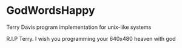 # GodWordsHappy
Terry Davis program implementation for unix-like systems

R.I.P Terry. I wish you programming your 640x480 heaven with god
